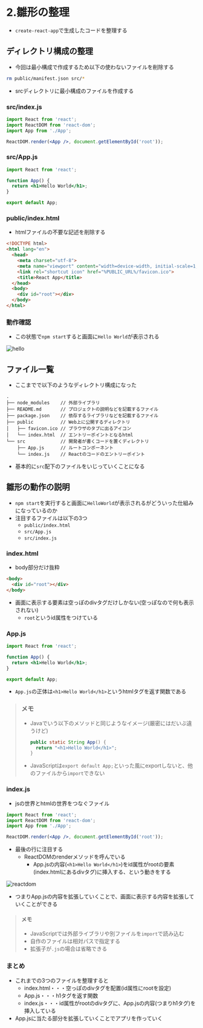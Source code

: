 # 2.雛形の整理

- `create-react-app`で生成したコードを整理する

## ディレクトリ構成の整理

- 今回は最小構成で作成するため以下の使わないファイルを削除する

```bash
rm public/manifest.json src/*
```

- srcディレクトリに最小構成のファイルを作成する

### src/index.js

```jsx
import React from 'react';
import ReactDOM from 'react-dom';
import App from './App';

ReactDOM.render(<App />, document.getElementById('root'));
```

### src/App.js

```jsx
import React from 'react';

function App() {
  return <h1>Hello World</h1>;
}

export default App;
```

### public/index.html

- htmlファイルの不要な記述を削除する

```html
<!DOCTYPE html>
<html lang="en">
  <head>
    <meta charset="utf-8">
    <meta name="viewport" content="width=device-width, initial-scale=1, shrink-to-fit=no">
    <link rel="shortcut icon" href="%PUBLIC_URL%/favicon.ico">
    <title>React App</title>
  </head>
  <body>
    <div id="root"></div>
  </body>
</html>
```

### 動作確認

- この状態で`npm start`すると画面に`Hello World`が表示される

![hello](/images/2/hello.png)

## ファイル一覧

- ここまでで以下のようなディレクトリ構成になった

```
.
├── node_modules    // 外部ライブラリ
├── README.md       // プロジェクトの説明などを記載するファイル
├── package.json    // 依存するライブラリなどを記載するファイル
├── public          // Web上に公開するディレクトリ
│   ├── favicon.ico // ブラウザのタブに出るアイコン
│   └── index.html  // エントリーポイントとなるhtml
└── src             // 開発者が書くコードを置くディレクトリ
    ├── App.js      // ルートコンポーネント
    └── index.js    // Reactのコードのエントリーポイント
```

- 基本的に`src`配下のファイルをいじっていくことになる


## 雛形の動作の説明

- `npm start`を実行すると画面に`HelloWorld`が表示されるがどういった仕組みになっているのか
- 注目するファイルは以下の3つ
    - `public/index.html`
    - `src/App.js`
    - `src/index.js`

### index.html

- body部分だけ抜粋

```html
<body>
  <div id="root"></div>
</body>
```

- 画面に表示する要素は空っぽのdivタグだけしかない(空っぽなので何も表示されない)
    - `root`というid属性をつけている

### App.js


```jsx
import React from 'react';

function App() {
  return <h1>Hello World</h1>;
}

export default App;
```

- `App.js`の正体は`<h1>Hello World</h1>`というhtmlタグを返す関数である

> ### メモ
> - Javaでいう以下のメソッドと同じようなイメージ(厳密にはだいぶ違うけど)
>   ```java
>   public static String App() {
>     return "<h1>Hello World</h1>";
>   }
>   ```
>
>
> - JavaScriptは`export default App;`といった風にexportしないと、他のファイルから`import`できない

### index.js

- jsの世界とhtmlの世界をつなぐファイル

```jsx
import React from 'react';
import ReactDOM from 'react-dom';
import App from './App';

ReactDOM.render(<App />, document.getElementById('root'));
```

- 最後の行に注目する
    - ReactDOMのrenderメソッドを呼んでいる
        - App.jsの内容(`<h1>Hello World</h1>`)をid属性がrootの要素(index.htmlにあるdivタグ)に挿入する、という動きをする

![reactdom](/images/2/reactdom.png)

- つまりApp.jsの内容を拡張していくことで、画面に表示する内容を拡張していくことができる

> #### メモ
> - JavaScriptでは外部ライブラリや別ファイルを`import`で読み込む
> - 自作のファイルは相対パスで指定する
> - 拡張子が`.js`の場合は省略できる


### まとめ

- これまでの3つのファイルを整理すると
    - index.html・・・空っぽのdivタグを配置(id属性にrootを設定)
    - App.js・・・h1タグを返す関数
    - index.js・・・id属性がrootのdivタグに、App.jsの内容(つまりh1タグ)を挿入している
- App.jsに当たる部分を拡張していくことでアプリを作っていく
